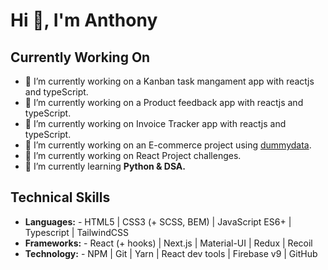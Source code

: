 # Hi 👋, I'm Anthony

## Currently Working On
- 🔭 I’m currently working on a Kanban task mangament app with reactjs and typeScript.
- 🔭 I’m currently working on a Product feedback app with reactjs and typeScript.
- 🔭 I’m currently working on Invoice Tracker app with reactjs and typeScript.
- 🔭 I’m currently working on an E-commerce project using [dummydata](https://dummyjson.com/).
- 🚀 I’m currently working on React Project challenges.  
- 🌱 I’m currently learning **Python & DSA.**

## Technical Skills
- **Languages:** - HTML5 | CSS3 (+ SCSS, BEM) | JavaScript ES6+ | Typescript | TailwindCSS  
- **Frameworks:** - React (+ hooks) | Next.js | Material-UI | Redux | Recoil 
- **Technology:** - NPM | Git | Yarn | React dev tools | Firebase v9 | GitHub 
